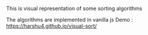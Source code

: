 This is visual representation of some sorting algorithms

The algorithms are implemented in vanilla js
Demo : https://harshu4.github.io/visual-sort/
